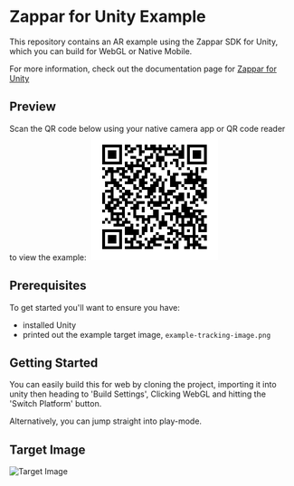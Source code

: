 # Zappar for Unity Example
This repository contains an AR example using the Zappar SDK for Unity, which you can build for WebGL or Native Mobile.

For more information, check out the documentation page for [Zappar for Unity](https://docs.zap.works/universal-ar/unity/)


## Preview

Scan the QR code below using your native camera app or QR code reader to view the example:
​
![Preview QR Code"](preview-qr-code-beta.png)


## Prerequisites

To get started you'll want to ensure you have:
 - installed Unity
 - printed out the example target image, `example-tracking-image.png`

## Getting Started

You can easily build this for web by cloning the project, importing it into unity then heading to 'Build Settings', Clicking WebGL and hitting the 'Switch Platform' button.

Alternatively, you can jump straight into play-mode.

## Target Image
![Target Image](example-tracking-image.png)
